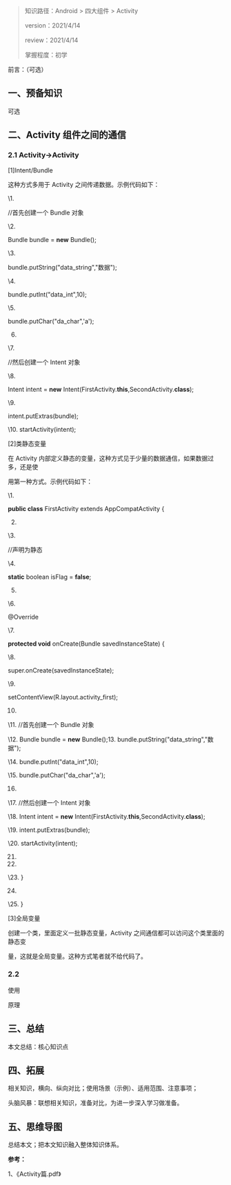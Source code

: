 > 知识路径：Android > 四大组件 > Activity
>
> version：2021/4/14
>
> review：2021/4/14
>
> 掌握程度：初学



前言：（可选）

## 一、预备知识

可选

## 二、**Activity 组件之间的通信**

### 2.1 Activity->Activity

[1]Intent/Bundle

这种方式多用于 Activity 之间传递数据。示例代码如下：

\1. 

//首先创建一个 Bundle 对象

\2. 

Bundle bundle = **new** Bundle();

\3. 

bundle.putString("data_string","数据");

\4. 

bundle.putInt("data_int",10);

\5. 

bundle.putChar("da_char",'a');

6.

\7. 

//然后创建一个 Intent 对象

\8. 

Intent intent = **new** Intent(FirstActivity.**this**,SecondActivity.**class**);

\9. 

intent.putExtras(bundle);

\10. startActivity(intent);

[2]类静态变量

在 Activity 内部定义静态的变量，这种方式见于少量的数据通信，如果数据过多，还是使

用第一种方式。示例代码如下：

\1. 

**public class** FirstActivity extends AppCompatActivity {

2.

\3. 

//声明为静态

\4. 

**static** boolean isFlag = **false**;

5.

\6. 

@Override

\7. 

**protected void** onCreate(Bundle savedInstanceState) {

\8. 

super.onCreate(savedInstanceState);

\9. 

setContentView(R.layout.activity_first);

10.

\11. //首先创建一个 Bundle 对象

\12. Bundle bundle = **new** Bundle();13. bundle.putString("data_string","数据");

\14. bundle.putInt("data_int",10);

\15. bundle.putChar("da_char",'a');

16.

\17. //然后创建一个 Intent 对象

\18. Intent intent = **new** Intent(FirstActivity.**this**,SecondActivity.**class**);

\19. intent.putExtras(bundle);

\20. startActivity(intent);

21.

22.

\23. }

24.

\25. }

[3]全局变量

创建一个类，里面定义一批静态变量，Activity 之间通信都可以访问这个类里面的静态变

量，这就是全局变量。这种方式笔者就不给代码了。

### 2.2 

使用

原理

## 三、总结

本文总结：核心知识点

## 四、拓展

相关知识，横向、纵向对比；使用场景（示例）、适用范围、注意事项；

头脑风暴：联想相关知识，准备对比，为进一步深入学习做准备。

## 五、思维导图

总结本文；把本文知识融入整体知识体系。



**参考：**

1、《Activity篇.pdf》